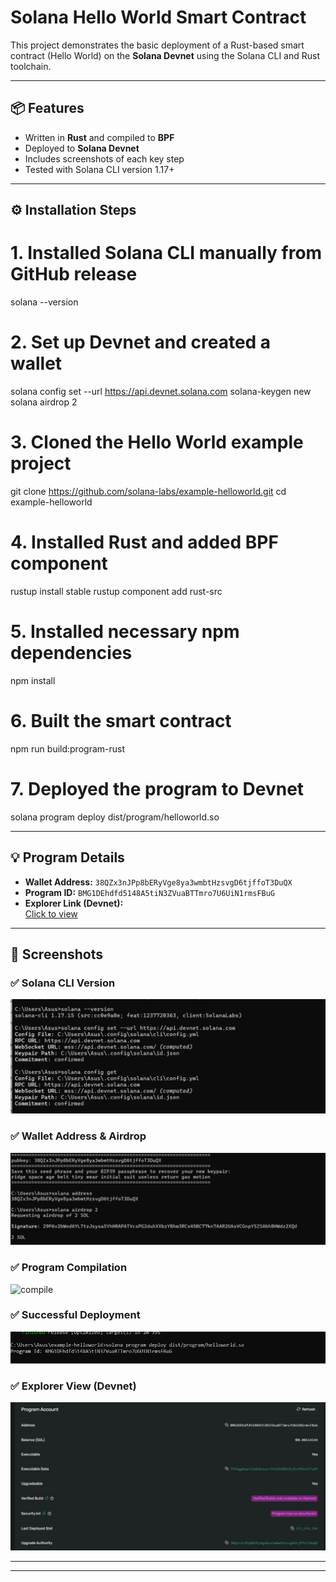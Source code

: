 # Solana Hello World Smart Contract

This project demonstrates the basic deployment of a Rust-based smart contract (Hello World) on the **Solana Devnet** using the Solana CLI and Rust toolchain.

---
## 📦 Features

-  Written in **Rust** and compiled to **BPF**
-  Deployed to **Solana Devnet**
-  Includes screenshots of each key step
- Tested with Solana CLI version 1.17+

---
## ⚙️ Installation Steps

# 1. Installed Solana CLI manually from GitHub release
solana --version

# 2. Set up Devnet and created a wallet
solana config set --url https://api.devnet.solana.com
solana-keygen new
solana airdrop 2

# 3. Cloned the Hello World example project
git clone https://github.com/solana-labs/example-helloworld.git
cd example-helloworld

# 4. Installed Rust and added BPF component
rustup install stable
rustup component add rust-src

# 5. Installed necessary npm dependencies
npm install

# 6. Built the smart contract
npm run build:program-rust

# 7. Deployed the program to Devnet
solana program deploy dist/program/helloworld.so

---

## 💡 Program Details

- **Wallet Address:** `38QZx3nJPp8bERyVge8ya3wmbtHzsvgD6tjffoT3DuQX`  
- **Program ID:** `BMG1DEhdfd5148A5tiN3ZVuaBTTmro7U6UiN1rmsFBuG`  
- **Explorer Link (Devnet):**  
  [Click to view](https://explorer.solana.com/address/BMG1DEhdfd5148A5tiN3ZVuaBTTmro7U6UiN1rmsFBuG?cluster=devnet)
---


## 🧪 Screenshots

### ✅ Solana CLI Version
![solana version](./screenshots/solana-version..png)

### ✅ Wallet Address & Airdrop
![wallet](./screenshots/wallet-airdrop.png)

### ✅ Program Compilation
![compile](./screenshots/program-compile.png)

### ✅ Successful Deployment
![deploy](./screenshots/program-deploy.png)

### ✅ Explorer View (Devnet)
![explorer](./screenshots/explorer-devnet.png)

---

---


